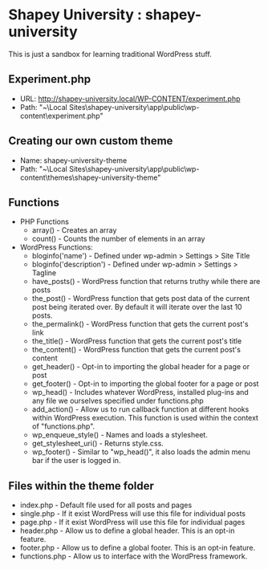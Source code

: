 # Shapey University : shapey-university
This is just a sandbox for learning traditional WordPress stuff.

## Experiment.php
  - URL:  http://shapey-university.local/WP-CONTENT/experiment.php
  - Path: "~\Local Sites\shapey-university\app\public\wp-content\experiment.php"

## Creating our own custom theme
  - Name: shapey-university-theme
  - Path: "~\Local Sites\shapey-university\app\public\wp-content\themes\shapey-university-theme"

## Functions
  - PHP Functions
    - array() - Creates an array
    - count() - Counts the number of elements in an array
  - WordPress Functions:
    - bloginfo('name') - Defined under wp-admin > Settings > Site Title
    - bloginfo('description') - Defined under wp-admin > Settings > Tagline
    - have_posts() - WordPress function that returns truthy while there are posts
    - the_post() - WordPress function that gets post data of the current post being iterated over.  By default it will iterate over the last 10 posts.
    - the_permalink() - WordPress function that gets the current post's link
    - the_title() - WordPress function that gets the current post's title
    - the_content() - WordPress function that gets the current post's content
    - get_header() - Opt-in to importing the global header for a page or post
    - get_footer() - Opt-in to importing the global footer for a page or post
    - wp_head() - Includes whatever WordPress, installed plug-ins and any file we ourselves specified under functions.php
    - add_action() - Allow us to run callback function at different hooks within WordPress execution.  This function is used within the context of "functions.php".
    - wp_enqueue_style() - Names and loads a stylesheet.
    - get_stylesheet_uri() - Returns style.css.
    - wp_footer() - Similar to "wp_head()", it also loads the admin menu bar if the user is logged in.

## Files within the theme folder
  - index.php - Default file used for all posts and pages
  - single.php - If it exist WordPress will use this file for individual posts
  - page.php - If it exist WordPress will use this file for individual pages
  - header.php - Allow us to define a global header.  This is an opt-in feature.
  - footer.php - Allow us to define a global footer.  This is an opt-in feature.
  - functions.php - Allow us to interface with the WordPress framework.
